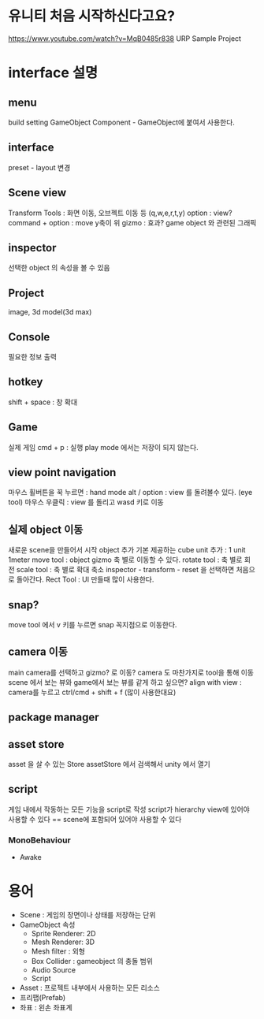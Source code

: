# 유니티 처음 시작하신다고요?
https://www.youtube.com/watch?v=MqB0485r838
URP Sample Project

# interface 설명
## menu
build setting
GameObject 
Component - GameObject에 붙여서 사용한다.

## interface
preset - layout 변경

## Scene view
Transform Tools : 화면 이동, 오브젝트 이동 등 (q,w,e,r,t,y)
option : view?
command + option : move
y축이 위
gizmo : 효과? game object 와 관련된 그래픽

## inspector
선택한 object 의 속성을 볼 수 있음


## Project
image, 3d model(3d max)

## Console
필요한 정보 출력

## hotkey
shift + space : 창 확대

## Game
실제 게임
cmd + p : 실행
play mode 에서는 저장이 되지 않는다.

## view point navigation
마우스 휠버튼을 꾹 누르면 : hand mode
alt / option : view 를 돌려볼수 있다. (eye tool)
마우스 우클릭 : view 를 돌리고 wasd 키로 이동

## 실제 object 이동
새로운 scene을 만들어서 시작
object 추가
기본 제공하는 cube unit 추가 : 1 unit 1meter
move tool : object gizmo 축 별로 이동할 수 있다.
rotate tool : 축 별로 회전
scale tool : 축 별로 확대 축소
inspector - transform - reset 을 선택하면 처음으로 돌아간다.
Rect Tool : UI 만들때 많이 사용한다.

## snap?
move tool 에서 v 키를 누르면 snap 꼭지점으로 이동한다.

## camera 이동
main camera를 선택하고 gizmo? 로 이동?
camera 도 마찬가지로 tool을 통해 이동 
scene 에서 보는 뷰와 game에서 보는 뷰를 같게 하고 싶으면?
align with view : camera를 누르고 ctrl/cmd + shift + f (많이 사용한대요)

## package manager

## asset store
asset 을 살 수 있는 Store
assetStore 에서 검색해서 unity 에서 열기

## script
게임 내에서 작동하는 모든 기능을 script로 작성
script가 hierarchy view에 있어야 사용할 수 있다 == scene에 포함되어 있어야 사용할 수 있다
### MonoBehaviour
* Awake

# 용어
* Scene : 게임의 장면이나 상태를 저장하는 단위
* GameObject 속성
    * Sprite Renderer: 2D
    * Mesh Renderer: 3D
    * Mesh filter : 외형
    * Box Collider : gameobject 의 충돌 범위
    * Audio Source
    * Script
* Asset : 프로젝트 내부에서 사용하는 모든 리소스
* 프리팹(Prefab)
* 좌표 : 왼손 좌표계

